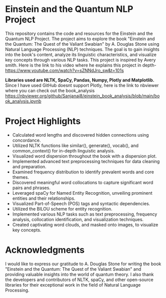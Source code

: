 # Einstein and the Quantum NLP Project
This repository contains the code and resources for the Einstein and the Quantum NLP Project. The project aims to explore the book "Einstein and the Quantum: The Quest of the Valiant Swabian" by A. Douglas Stone using Natural Language Processing (NLP) techniques. The goal is to gain insights into the book's content, analyze its linguistic characteristics, and visualize key concepts through various NLP tasks.
This project is inspired by Avery smith. 
Here is the link to his video where he explains this project in depth- https://www.youtube.com/watch?v=sZNNdJro_sw&t=101s

**Libraries used are NLTK, SpaCy, Pandas, Numpy, Plotly and Matplotlib.**
Since I have used GitHub doesnt support Plotly, here is the link to nbviewer where you can check out the book_analysis
https://nbviewer.org/github/Sanjanaj8/einstein_book_analysis/blob/main/book_analysis.ipynb

# Project Highlights
- Calculated word lengths and discovered hidden connections using concordance.
- Utilized NLTK functions like similar(), generate(), vocab(), and common_context() for in-depth linguistic analysis.
- Visualized word dispersion throughout the book with a dispersion plot.
- Implemented advanced text preprocessing techniques for data cleaning and preparation.
- Examined frequency distribution to identify prevalent words and core themes.
- Discovered meaningful word collocations to capture significant word pairs and phrases.
- Leveraged spaCy for Named Entity Recognition, unveiling prominent entities and their relationships.
- Visualized Part-of-Speech (POS) tags and syntactic dependencies.
- Utilized the BILOU scheme for entity recognition.
- Implemented various NLP tasks such as text preprocessing, frequency analysis, collocation identification, and visualization techniques.
- Created captivating word clouds, and masked onto images, to visualize key concepts.

# Acknowledgments
I would like to express our gratitude to A. Douglas Stone for writing the book "Einstein and the Quantum: The Quest of the Valiant Swabian" and providing valuable insights into the world of quantum theory. 
I also thank the developers and contributors of NLTK, spaCy, and other open-source libraries for their exceptional work in the field of Natural Language Processing.
  
